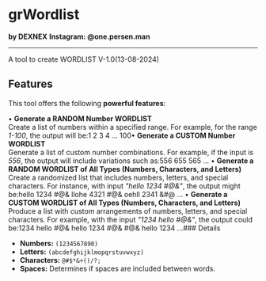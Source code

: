 # grWordlist
**by DEXNEX**
**Instagram: @one.persen.man**
_________________________
A tool to create WORDLIST
V-1.0(13-08-2024)

## Features

This tool offers the following **powerful features**:

• **Generate a RANDOM Number WORDLIST**  
   Create a list of numbers within a specified range. For example, for the range *1-100*, the output will be:1 2 3 4 ... 100• **Generate a CUSTOM Number WORDLIST**  
Generate a list of custom number combinations. For example, if the input is *556*, the output will include variations such as:556 655 565 ...
• **Generate a RANDOM WORDLIST of All Types (Numbers, Characters, and Letters)**  
Create a randomized list that includes numbers, letters, and special characters. For instance, with input *"hello 1234 #@&"*, the output might be:hello 1234 #@& llohe 4321 #@& oehll 2341 &#@ ...
• **Generate a CUSTOM WORDLIST of All Types (Numbers, Characters, and Letters)**  
Produce a list with custom arrangements of numbers, letters, and special characters. For example, with the input *"1234 hello #@&"*, the output could be:1234 hello #@& hello 1234 #@& #@& hello 1234 ...### Details

- **Numbers:** `(1234567890)`
- **Letters:** `(abcdefghijklmopqrstuvwxyz)`
- **Characters:** `@#$*&+()/?;`
- **Spaces:** Determines if spaces are included between words.
